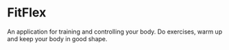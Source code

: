 # FitFlex
An application for training and controlling your body. Do exercises, warm up and keep your body in good shape.
